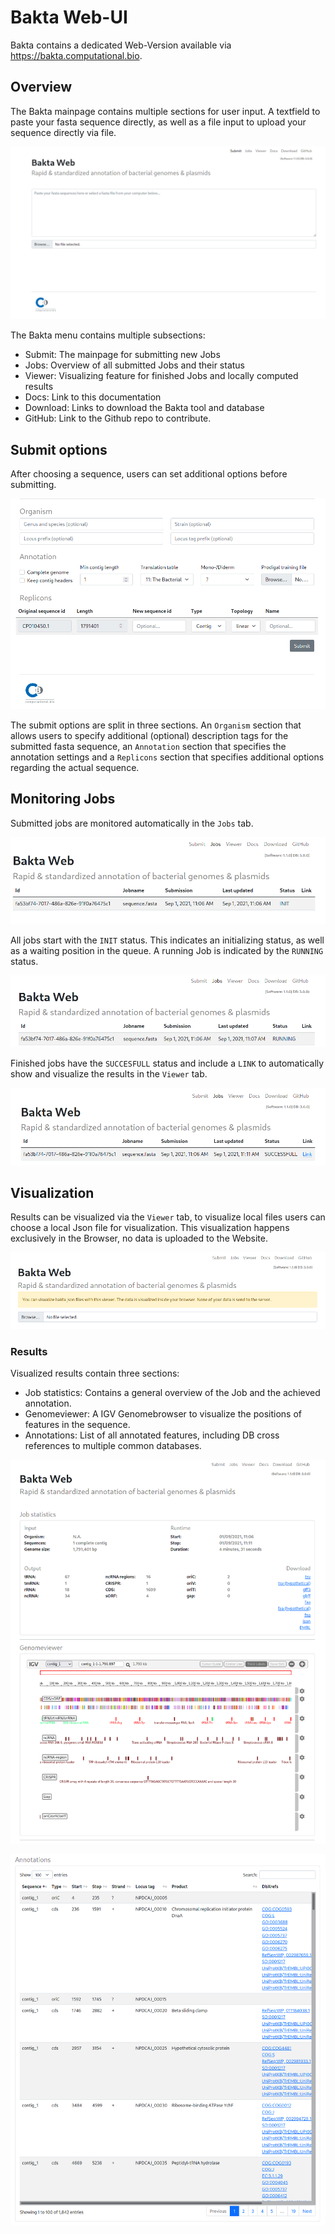 # Bakta Web-UI

Bakta contains a dedicated Web-Version available via <https://bakta.computational.bio>.


## Overview

The Bakta mainpage contains multiple sections for user input.
A textfield to paste your fasta sequence directly, as well as
a file input to upload your sequence directly via file.

![logo](./images/BaktaOverview.png "Bakta Overview")

The Bakta menu contains multiple subsections:

- Submit: The mainpage for submitting new Jobs
- Jobs: Overview of all submitted Jobs and their status
- Viewer: Visualizing feature for finished Jobs and locally computed results
- Docs: Link to this documentation
- Download: Links to download the Bakta tool and database
- GitHub: Link to the Github repo to contribute.

## Submit options

After choosing a sequence, users can set additional options before submitting.

![options](./images/options.png "Bakta Submit Options")

The submit options are split in three sections. An `Organism` section that allows users to specify additional (optional) description tags for the submitted fasta sequence, an `Annotation` section that specifies the annotation settings and a `Replicons` section that specifies additional options regarding the actual sequence.


## Monitoring Jobs

Submitted jobs are monitored automatically in the `Jobs` tab.

![init](./images/init-status.png "Bakta Init Status")

All jobs start with the `INIT` status. This indicates an initializing status, as well as a waiting position in the queue. A running Job is indicated by the `RUNNING` status.

![running](./images/running-status.png "Bakta Running Status")

Finished jobs have the `SUCCESFULL` status and include a `LINK` to automatically show and visualize the results in the `Viewer` tab.

![finished](./images/finished.png "Bakta Finished Status")


## Visualization

Results can be visualized via the `Viewer` tab, to visualize local files users can choose a local Json file for visualization. This visualization happens exclusively in the Browser, no data is uploaded to the Website.

![finished](./images/visualize_json.png "Bakta Viewer")


### Results

Visualized results contain three sections:

- Job statistics: Contains a general overview of the Job and the achieved annotation.
- Genomeviewer: A IGV Genomebrowser to visualize the positions of features in the sequence.
- Annotations: List of all annotated features, including DB cross references to multiple common databases.

![results](./images/results.png "Bakta Results")

![annotation](./images/annotation.png "Bakta Results List of Annotations")




